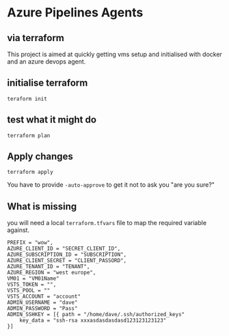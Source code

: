 # Azure Pipelines Agents

## via terraform

This project is aimed at quickly getting vms setup and initialised with docker and an azure devops agent.

## initialise terraform

```shell
teraform init
```

## test what it might do

```shell
terraform plan
```

## Apply changes

```shell
terraform apply
```

You have to provide `-auto-approve` to get it not to ask you "are you sure?"

## What is missing

you will need a local `terraform.tfvars` file to map the required variable against.

```shell
PREFIX = "wow",
AZURE_CLIENT_ID = "SECRET_CLIENT_ID",
AZURE_SUBSCRIPTION_ID = "SUBSCRIPTION",
AZURE_CLIENT_SECRET = "CLIENT_PASSORD",
AZURE_TENANT_ID = "TENANT",
AZURE_REGION = "west europe",
VM01 = "VM01Name"
VSTS_TOKEN = "",
VSTS_POOL = ""
VSTS_ACCOUNT = "account"
ADMIN_USERNAME = "dave"
ADMIN_PASSWORD = "Pass"
ADMIN_SSHKEY = [{ path = "/home/dave/.ssh/authorized_keys"
    key_data = "ssh-rsa xxxasdasdasdasd123123123123"
}]
```
